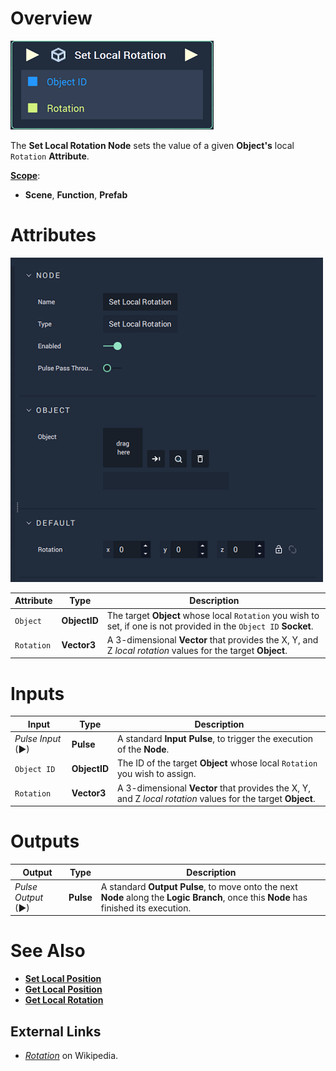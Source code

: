 # Overview

![The Set Local Rotation Node.](../../../.gitbook/assets/node-set-local-rotation.png)

The **Set Local Rotation Node** sets the value of a given **Object's** local `Rotation` **Attribute**.

[**Scope**](../overview.md#scopes):
*  **Scene**, **Function**, **Prefab**

# Attributes

![The Set Local Rotation Node Attributes.](../../../.gitbook/assets/node-set-local-rotation-attr.png)

|Attribute|Type|Description|
|---|---|---|
|`Object`|**ObjectID**|The target **Object** whose local `Rotation` you wish to set, if one is not provided in the `Object ID` **Socket**.|
|`Rotation`|**Vector3**| A 3-dimensional **Vector** that provides the X, Y, and Z _local rotation_ values for the target **Object**. |

# Inputs

|Input|Type|Description|
|---|---|---|
|*Pulse Input* (►)|**Pulse**|A standard **Input Pulse**, to trigger the execution of the **Node**.|
| `Object ID` | **ObjectID** | The ID of the target **Object** whose local `Rotation` you wish to assign.|
|`Rotation`|**Vector3**| A 3-dimensional **Vector** that provides the X, Y, and Z _local rotation_ values for the target **Object**. |

# Outputs

|Output|Type|Description|
|---|---|---|
|*Pulse Output* (►)|**Pulse**|A standard **Output Pulse**, to move onto the next **Node** along the **Logic Branch**, once this **Node** has finished its execution.|

# See Also

<!-- * [**Global and Local Transforms**]() -->
* [**Set Local Position**](set-local-position.md)
* [**Get Local Position**](get-local-position.md)
* [**Get Local Rotation**](get-local-rotation.md)

## External Links

* [_Rotation_](https://en.wikipedia.org/wiki/Euler_angles) on Wikipedia.

